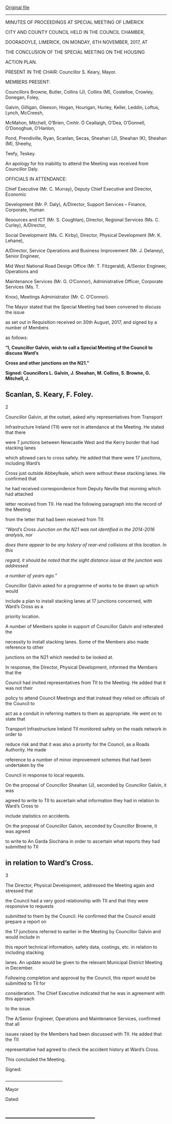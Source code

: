 [Original file](https://www.limerick.ie/sites/default/files/media/documents/2017-11/01%20%28e%29%20Minutes%20Special%20Meeting%20061117%20-%20Ward%27s%20Cross.pdf)

---
MINUTES OF PROCEEDINGS AT SPECIAL MEETING OF LIMERICK

CITY AND COUNTY COUNCIL HELD IN THE COUNCIL CHAMBER,

DOORADOYLE, LIMERICK, ON MONDAY, 6TH NOVEMBER, 2017, AT

THE CONCLUSION OF THE SPECIAL MEETING ON THE HOUSING

ACTION PLAN.

PRESENT IN THE CHAIR:  Councillor S. Keary, Mayor.

MEMBERS PRESENT:

Councillors Browne, Butler, Collins (J), Collins (M), Costelloe, Crowley, Donegan, Foley,

Galvin, Gilligan, Gleeson, Hogan, Hourigan, Hurley, Keller, Leddin, Loftus, Lynch, McCreesh,

McMahon, Mitchell, O’Brien, Cmhlr. Ó Ceallaigh, O’Dea, O’Donnell, O’Donoghue, O’Hanlon,

Pond, Prendiville, Ryan, Scanlan, Secas, Sheahan (J), Sheahan (K), Sheahan (M), Sheehy,

Teefy, Teskey.

An apology for his inability to attend the Meeting was received from Councillor Daly.

OFFICIALS IN ATTENDANCE:

Chief Executive (Mr. C. Murray), Deputy Chief Executive and Director, Economic

Development (Mr. P. Daly), A/Director, Support Services – Finance, Corporate, Human

Resources and ICT (Mr. S. Coughlan), Director, Regional Services (Ms. C. Curley), A/Director,

Social Development (Ms. C. Kirby), Director, Physical Development (Mr. K. Lehane),

A/Director, Service Operations and Business Improvement (Mr. J. Delaney), Senior Engineer,

Mid West National Road Design Office (Mr. T. Fitzgerald), A/Senior Engineer, Operations and

Maintenance Services (Mr. G. O’Connor), Administrative Officer, Corporate Services (Ms. T.

Knox), Meetings Administrator (Mr. C. O’Connor).

The Mayor stated that the Special Meeting had been convened to discuss the issue

as set out in Requisition received on 30th August, 2017, and signed by a number of Members

as follows:

**“I, Councillor Galvin, wish to call a Special Meeting of the Council to discuss Ward’s**

**Cross and other junctions on the N21.”**

**Signed: Councillors L. Galvin, J. Sheahan, M. Collins, S. Browne, G. Mitchell, J.**

**Scanlan, S. Keary, F. Foley.**
---
2

Councillor Galvin, at the outset, asked why representatives from Transport

Infrastructure Ireland (TII) were not in attendance at the Meeting. He stated that there

were 7 junctions between Newcastle West and the Kerry border that had stacking lanes

which allowed cars to cross safely. He added that there were 17 junctions, including Ward’s

Cross just outside Abbeyfeale, which were without these stacking lanes. He confirmed that

he had received correspondence from Deputy Neville that morning which had attached

letter received from TII. He read the following paragraph into the record of the Meeting

from the letter that had been received from TII:

*“Ward’s Cross Junction on the N21 was not identified in the 2014-2016 analysis, nor*

*does there appear to be any history of rear-end collisions at this location. In this*

*regard, it should be noted that the sight distance issue at the junction was addressed*

*a number of years ago.”*

Councillor Galvin asked for a programme of works to be drawn up which would

include a plan to install stacking lanes at 17 junctions concerned, with Ward’s Cross as a

priority location.

A number of Members spoke in support of Councillor Galvin and reiterated the

necessity to install stacking lanes. Some of the Members also made reference to other

junctions on the N21 which needed to be looked at.

In response, the Director, Physical Development, informed the Members that the

Council had invited representatives from TII to the Meeting. He added that it was not their

policy to attend Council Meetings and that instead they relied on officials of the Council to

act as a conduit in referring matters to them as appropriate. He went on to state that

Transport Infrastructure Ireland TII monitored safety on the roads network in order to

reduce risk and that it was also a priority for the Council, as a Roads Authority. He made

reference to a number of minor improvement schemes that had been undertaken by the

Council in response to local requests.

On the proposal of Councillor Sheahan (J), seconded by Councillor Galvin, it was

agreed to write to TII to ascertain what information they had in relation to Ward’s Cross to

include statistics on accidents.

On the proposal of Councillor Galvin, seconded by Councillor Browne, it was agreed

to write to An Garda Síochána in order to ascertain what reports they had submitted to TII

in relation to Ward’s Cross.
---
3

The Director, Physical Development, addressed the Meeting again and stressed that

the Council had a very good relationship with TII and that they were responsive to requests

submitted to them by the Council. He confirmed that the Council would prepare a report on

the 17 junctions referred to earlier in the Meeting by Councillor Galvin and would include in

this report technical information, safety data, costings, etc. in relation to including stacking

lanes. An update would be given to the relevant Municipal District Meeting in December.

Following completion and approval by the Council, this report would be submitted to TII for

consideration. The Chief Executive indicated that he was in agreement with this approach

to the issue.

The A/Senior Engineer, Operations and Maintenance Services, confirmed that all

issues raised by the Members had been discussed with TII. He added that the TII

representative had agreed to check the accident history at Ward’s Cross.

This concluded the Meeting.

Signed:

\_\_\_\_\_\_\_\_\_\_\_\_\_\_\_\_\_\_\_\_\_\_\_\_\_\_\_\_

Mayor

Dated:

\_\_\_\_\_\_\_\_\_\_\_\_\_\_\_\_\_\_\_\_\_\_\_\_\_\_\_\_
---
